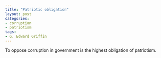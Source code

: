 ```yaml
---
title: "Patriotic obligation"
layout: post
categories:
- corruption
- patriotism
tags:
- G. Edward Griffin
---
```


To oppose corruption in government is the highest obligation of patriotism.